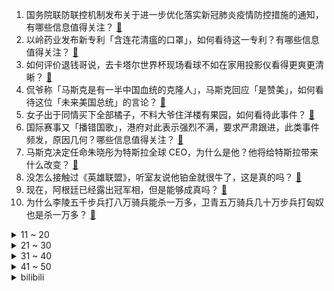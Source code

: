 1. 国务院联防联控机制发布关于进一步优化落实新冠肺炎疫情防控措施的通知，有哪些信息值得关注？ [:link:](https://www.zhihu.com/question/570956760)
2. 以岭药业发布新专利「含连花清瘟的口罩」，如何看待这一专利？有哪些信息值得关注？ [:link:](https://www.zhihu.com/question/570923163)
3. 如何评价退钱哥说，去卡塔尔世界杯现场看球不如在家用投影仪看得更爽更清晰？ [:link:](https://www.zhihu.com/question/568591970)
4. 侃爷称「马斯克是有一半中国血统的克隆人」，马斯克回应「是赞美」，如何看待这位「未来美国总统」的言论？ [:link:](https://www.zhihu.com/question/570731553)
5. 女子出于同情买下全部橘子，不料大爷住洋楼有果园，如何看待此事件？ [:link:](https://www.zhihu.com/question/570710982)
6. 国际赛事又「播错国歌」，港府对此表示强烈不满，要求严肃跟进，此类事件频发，原因几何？哪些信息值得关注？ [:link:](https://www.zhihu.com/question/570242449)
7. 马斯克决定任命朱晓彤为特斯拉全球 CEO，为什么是他？他将给特斯拉带来什么改变？ [:link:](https://www.zhihu.com/question/571015714)
8. 没怎么接触过《英雄联盟》，听室友说他铂金就很牛了，这是真的吗？ [:link:](https://www.zhihu.com/question/534878629)
9. 现在，阿根廷已经露出冠军相，但是能够成真吗？ [:link:](https://www.zhihu.com/question/570792680)
10. 为什么李陵五千步兵打八万骑兵能杀一万多，卫青五万骑兵几十万步兵打匈奴也是杀一万多？ [:link:](https://www.zhihu.com/question/549756470)
<details>
<summary>11 ~ 20</summary>

11. 河南官方回应「网传女孩举报父亲被打死后失联」，目前案情进展如何？ [:link:](https://www.zhihu.com/question/570965873)
12. 防疫新十条、元旦放假日期发布，机票、酒店搜索量暴涨，哪些信息值得关注？你有出行计划吗？ [:link:](https://www.zhihu.com/question/570947878)
13. 国务院联防联控机制表示「没有疫情的学校要开展正常的线下教学活动」，还有哪些信息可以关注？ [:link:](https://www.zhihu.com/question/570958262)
14. 雷神 CEO 称「为了援助乌克兰，标枪和毒刺的库存几乎耗尽了」，如何看待？美国对乌军援还将持续多久？ [:link:](https://www.zhihu.com/question/570785179)
15. 《阿凡达 2》内地影院平均票价 71.8 元，专家预测国内累计票房可达 40 亿元，哪些信息值得关注？ [:link:](https://www.zhihu.com/question/570993243)
16. 元旦放假通知来了，连放 3 天不调休，你打算怎么过？可以晒晒你的假期计划吗？ [:link:](https://www.zhihu.com/question/570793881)
17. 86.1% 受访青年相信在基层好好干大有可为，去基层工作年轻人需要做哪些准备？ [:link:](https://www.zhihu.com/question/570499184)
18. 张核子团队或涉嫌学术不端，核子基因已开发上千种基因检测项目，还有哪些信息值得关注？ [:link:](https://www.zhihu.com/question/570788651)
19. 为什么目前高学历人才扎堆的游戏大厂却难出好游戏？ [:link:](https://www.zhihu.com/question/530816105)
20. 长安汽车原力技术发布会，有什么亮点值得关注？ [:link:](https://www.zhihu.com/question/570953165)
</details>
<details>
<summary>21 ~ 30</summary>

21. 进返京人员不再查核酸和健康码，抵京后不再执行落地三天三检，还有哪些信息值得关注？ [:link:](https://www.zhihu.com/question/571007546)
22. 假设我有考上 211 的能力，但是可以分身出六个我单独学习六科，能考上清北吗？ [:link:](https://www.zhihu.com/question/570683854)
23. 国内外哪些动作演员有真功夫？ [:link:](https://www.zhihu.com/question/27099967)
24. 可以推荐一部特好看的电视剧或电影吗？ [:link:](https://www.zhihu.com/question/570757001)
25. 腾讯基于Electron技术的Windows版QQ内测版本预计2023 年推出，该版本有哪些新功能？ [:link:](https://www.zhihu.com/question/570447541)
26. 未来，星际探索中，人类遇到了一颗类地星球，正处于类似地球“恐龙时代”的时期，人类应该怎么做？ [:link:](https://www.zhihu.com/question/569985141)
27. 主播在尼泊尔直播时被杀，当地华侨华人协会回应「行凶者已被抓」，案情最新进展如何？ [:link:](https://www.zhihu.com/question/570781752)
28. 日本足球最好成绩只是世界杯16强，中国足球真的有必要学习他们吗？ [:link:](https://www.zhihu.com/question/444160236)
29. 马斯克发起一项投票，询问网民是否支持赦免斯诺登和阿桑奇，结果 80% 的人支持赦免，这释放了哪些信息？ [:link:](https://www.zhihu.com/question/570770676)
30. 合同到期员工提出涨薪才续签，公司操作不当赔了 16 万，该事件起到哪些警示作用？ [:link:](https://www.zhihu.com/question/570419396)
</details>
<details>
<summary>31 ~ 40</summary>

31. 分析称乌克兰要将战火引到俄境内，普京就保障国内安全主持召开闭门会议，哪些信息值得关注？ [:link:](https://www.zhihu.com/question/570799484)
32. 在山里散放50头猪不去管，几年后会怎样？能活吗？ [:link:](https://www.zhihu.com/question/570559267)
33. 网红触电身亡父母索赔 121 万元并起诉供电公司，案情进展如何？从法律角度如何看待此事？ [:link:](https://www.zhihu.com/question/570906400)
34. 《风吹半夏》剧情怎么样，能经得住推敲吗？ [:link:](https://www.zhihu.com/question/569836119)
35. 卡塔尔 974 体育场由废弃集装箱构成，完成赛事后它将被拆分，都有哪些设计亮点？对功能设施有影响吗？ [:link:](https://www.zhihu.com/question/568781887)
36. 梁万年称优化防控不是完全放开，更不是被动放开，「现已接近恢复疫情前生活的时机」，哪些信息值得关注？ [:link:](https://www.zhihu.com/question/570966342)
37. 《孙子兵法》适用于足球战场吗？ [:link:](https://www.zhihu.com/question/24279951)
38. 中共中央政治局会议分析研究 2023 年经济工作，研究部署党风廉政建设和反腐败工作，哪些信息值得关注？ [:link:](https://www.zhihu.com/question/570922699)
39. 考研最后十几天，你们都是怎么坚持过来的？ [:link:](https://www.zhihu.com/question/570780413)
40. 美再对台军售，两项总额 4.28 亿美元，此举将产生哪些影响？还有哪些信息值得关注？ [:link:](https://www.zhihu.com/question/570951267)
</details>
<details>
<summary>41 ~ 50</summary>

41. 安徽芜湖三孩家庭首次申请公积金贷款，额度可上浮 20 %，会产生什么影响？ [:link:](https://www.zhihu.com/question/570529801)
42. 扳手腕骨折男子索赔 9.9 万，法院称「自愿参与应承担后果」，如何看待此事件？ [:link:](https://www.zhihu.com/question/570708782)
43. 苹果被曝将汽车发布推迟至2026年，暂缓 L5 级自动驾驶构想，售价或不到十万美元，哪些信息值得关注？ [:link:](https://www.zhihu.com/question/570888059)
44. 站在 2022 尾巴上，目前自动驾驶技术发展到了什么水平？ [:link:](https://www.zhihu.com/question/570130511)
45. 以岭药业回应连花清瘟涨价传闻「可向相关部门反映，正扩大生产保供」，如何看待此事？ [:link:](https://www.zhihu.com/question/570791726)
46. 国务院联防联控要求，非高风险区不得限制人员流动，将医务人员等纳入「白名单」管理，哪些信息值得关注？ [:link:](https://www.zhihu.com/question/570957539)
47. 国家卫健委表示「十条措施是为了持续提高防控的科学精准水平」「执行中不搞层层加码」，有哪些信息值得关注？ [:link:](https://www.zhihu.com/question/570968931)
48. 12 月 7 日熊去氧胆酸概念股全线爆发，相关公司称「产品不涉及新冠病毒预防等」，有哪些信息值得关注？ [:link:](https://www.zhihu.com/question/570962178)
49. 专家称新冠肺炎应改称新冠病毒传染病，如何从医学角度解读？ [:link:](https://www.zhihu.com/question/570884286)
50. 汽车平台对于车企和消费者的意义是什么? [:link:](https://www.zhihu.com/question/568955663)
</details><details>
<summary>bilibili</summary>

1. 《原神》角色演示-「流浪者：今昔离索」 [:link:](//www.bilibili.com/video/BV1BW4y1u7CY)
2. “你管这叫世界杯主题曲？” [:link:](//www.bilibili.com/video/BV1o14y1E7xG)
3. “你不妨大胆点去生活，其实没那么多观众！” [:link:](//www.bilibili.com/video/BV1aP4y197h5)
4. 我这照片哪里出了问题？ [:link:](//www.bilibili.com/video/BV1V84y167mY)
5. 拜托，谁会看妹妹跳舞看那么久呢？ [:link:](//www.bilibili.com/video/BV15D4y1e7u2)
6. “再见了妈妈，今晚我就要远航！”居家无聊来阳台唱唱歌～ [:link:](//www.bilibili.com/video/BV1UM41167Vm)
7. 山羊闻蜡，这就是传说中的羊群效应吗？ [:link:](//www.bilibili.com/video/BV1mK411X7Eq)
8. 纯人声演绎动画《JOJO的奇妙冒险》主题曲～【MayTree五月树】 [:link:](//www.bilibili.com/video/BV1WW4y1g7wd)
9. 学习英语一半是爱好一半是因为她 [:link:](//www.bilibili.com/video/BV1C84y1k7gA)
10. 明朝海盗和方便面有啥关系？【小约翰】 [:link:](//www.bilibili.com/video/BV1VV4y1P76f)
<details>
<summary>11 ~ 20</summary>

11. 富人离婚千万资产纠纷，穷人没了脑袋也得爬起来上班！经典网剧《灵魂摆渡》第十八回《旧事》 [:link:](//www.bilibili.com/video/BV1wK411976N)
12. 嘿嘿嘿今天整点狠活嘿嘿嘿嘿 [:link:](//www.bilibili.com/video/BV1jW4y1g74R)
13. 一位粉丝想看到自己奔跑的样子 [:link:](//www.bilibili.com/video/BV1ED4y1Y7dc)
14. MrBeast给你300块你懂我的意思吗？ [:link:](//www.bilibili.com/video/BV1844y1Q7a6)
15. 小猫咪打架能有多上头，喵师傅“爆装备”全集，其实吵了很久！ [:link:](//www.bilibili.com/video/BV1zK411X7ov)
16. 探秘卡塔尔土豪烤肉店！羊排2斤起卖！面包竟然1米长？ [:link:](//www.bilibili.com/video/BV12e411N7xW)
17. 羊村（3） [:link:](//www.bilibili.com/video/BV1Y44y1Q7BL)
18. 不同月薪的居家办公现状 [:link:](//www.bilibili.com/video/BV1Se411N7Y7)
19. 采新冰：存冰用完，新冰接续，哈尔滨冰雪大世界工程进展迅速。 [:link:](//www.bilibili.com/video/BV11M411B7ci)
20. 我想，这以后便是在农村扎根了吧 [:link:](//www.bilibili.com/video/BV1644y1S7H3)
</details>
<details>
<summary>21 ~ 30</summary>

21. ⚠️原神氪金32W慈善博主，在线送10只散兵、一斗、雷神、凌人！！！！ [:link:](//www.bilibili.com/video/BV13e411K7Qa)
22. 梅西C罗首次公开谈论国足，并提出宝贵建议 [:link:](//www.bilibili.com/video/BV1Nv4y1R7J7)
23. 医生一眼就看出了我的问题 [:link:](//www.bilibili.com/video/BV1P24y1k7XT)
24. 我曝光了网络诈骗 很快就被报复了 [:link:](//www.bilibili.com/video/BV1jv4y1R79G)
25. 欺负一条小团团 [:link:](//www.bilibili.com/video/BV1Xe411N73u)
26. 这学是一秒也上不下去了 [:link:](//www.bilibili.com/video/BV1u841157XB)
27. 漠叔到西沙宣传，渔民相见恨晚，大家纷纷拿出食物 [:link:](//www.bilibili.com/video/BV1p44y1S7Vv)
28. 什么是朋友？他说...  2 [:link:](//www.bilibili.com/video/BV17g411H7do)
29. 很难想象坐在电脑对面的是个人 [:link:](//www.bilibili.com/video/BV1qe411N7JD)
30. 如果此生注定平凡，你要怎么办？ [:link:](//www.bilibili.com/video/BV1914y1E7NE)
</details>
<details>
<summary>31 ~ 40</summary>

31. 小狗祝你每天都开心！ [:link:](//www.bilibili.com/video/BV13P4y1Q7JR)
32. 剪纸，中国传统文化，世界非物质文化遗产 [:link:](//www.bilibili.com/video/BV1Yv4y1R7nH)
33. 什么人啊真的是 [:link:](//www.bilibili.com/video/BV11G411T7zH)
34. 普通长相的女生如何通过穿搭改变气质？（内搭篇） [:link:](//www.bilibili.com/video/BV12W4y1p7EW)
35. 歌曲名最后的英文后缀都是什么意思？ [:link:](//www.bilibili.com/video/BV1SP4y19799)
36. 没有胜负心当什么夫妻 [:link:](//www.bilibili.com/video/BV1H44y1S7pX)
37. 《蜘蛛侠 : 迈尔斯》完整电影版【𝟒𝑲 | 𝟐𝟏:𝟗超宽银幕】2小时看完小黑蛛的华丽进化 [:link:](//www.bilibili.com/video/BV1pP4y197Hc)
38. 大连.黑石礁酒楼  厨子探店¥287 [:link:](//www.bilibili.com/video/BV1GW4y1g7pT)
39. 简单研究了一下时尚 [:link:](//www.bilibili.com/video/BV1w24y1k7kh)
40. 肥肠辣鸡!差点重开... [:link:](//www.bilibili.com/video/BV1ve4y1u7qW)
</details>
<details>
<summary>41 ~ 50</summary>

41. 【恐怖】孤独摇滚《夺命吉他》官方中字终极预告 [:link:](//www.bilibili.com/video/BV1T24y1C7my)
42. 打开之前没想到这么震撼，修了800多年的科隆大教堂——哥特式建筑天花板 [:link:](//www.bilibili.com/video/BV1J84y167FM)
43. 首发逆天牌组！超高胜率3回合秒赢！最细对局教学！进阶必看！对局必赢！超高翻盘、高伤害、高召唤、高充能、高生存、高配合、高抗压、高秒人 [:link:](//www.bilibili.com/video/BV1KW4y1g79t)
44. 时隔多日！窝里老师出窝啦～ [:link:](//www.bilibili.com/video/BV1NM411r7R2)
45. 【原神夜店风】未 来 可 妻 ~ [:link:](//www.bilibili.com/video/BV1we411K7is)
46. 猪的睡眠质量 [:link:](//www.bilibili.com/video/BV1AM411r7zS)
47. 《原神》角色演示-「珐露珊：百岁珊」 [:link:](//www.bilibili.com/video/BV1tM411B7NA)
48. 挑战430一斤的巨大海战车，刺身极品，口感燃爆口腔 [:link:](//www.bilibili.com/video/BV1wM411r7pY)
49. 想了解一下我就进来看，觉得耐心看完的人很温柔！ [:link:](//www.bilibili.com/video/BV1eG411u75w)
50. 风雨夜深人散尽，孤灯犹唤卖汤圆。夜夜除非，好酒留人醉。还原古画会滚的灯笼《滚灯》 [:link:](//www.bilibili.com/video/BV1MG411T7AV)
</details>
<details>
<summary>51 ~ 60</summary>

51. 💪B站版《健身新手的减脂完全手册》™💪 [:link:](//www.bilibili.com/video/BV1AM411r7z3)
52. 把牙齿「种」进眼睛，就能重见光明 [:link:](//www.bilibili.com/video/BV1c24y1k7GH)
53. 鱼虾分离装置的原理，四海湖的冰汤圆咋来的？牛顿摆的原理 [:link:](//www.bilibili.com/video/BV1Xe4y1M75c)
54. 【假装讲电影】爆笑喜剧！劫匪抢夜店！夜店美女人质！全都舍不得走！ [:link:](//www.bilibili.com/video/BV1M24y1k75r)
55. ★我的世界★永恒的MC生存又回来了 [:link:](//www.bilibili.com/video/BV1Wd4y147YM)
56. “真理往往掌握在少数人手中” [:link:](//www.bilibili.com/video/BV1EG411T7wB)
57. 这是一个温暖人心的陷阱！ [:link:](//www.bilibili.com/video/BV1944y1U7u4)
58. 稻妻上分：八 重 摇 🦊 [:link:](//www.bilibili.com/video/BV15G4y1R7UQ)
59. 康师傅看了想打人！只是多了亿点点牛肉…… [:link:](//www.bilibili.com/video/BV1s44y1Q7sq)
60. 我打着朋友名义陪在你身边，但我没想过和你一辈子只做朋友 [:link:](//www.bilibili.com/video/BV1DW4y1u7WE)
</details>
<details>
<summary>61 ~ 70</summary>

61. 你买三千万南极队赢是吧！ [:link:](//www.bilibili.com/video/BV1HP411M7zA)
62. 逃难式放假！短短几天经历人生的大起大落大起大落 [:link:](//www.bilibili.com/video/BV1184y1k7yc)
63. 感谢大自然的馈赠，游牧民族自古以来逐水草而居，养育了众多的草原儿女 [:link:](//www.bilibili.com/video/BV18M41167N1)
64. 东亚怪物房里卷出来的重骑兵究竟有多狠？【文明的故事】 [:link:](//www.bilibili.com/video/BV1dG411T73N)
65. 南京暴雪去吃一碗柴火馄饨是一种怎样体验？爷爷说，看到柴火的人，今年一定会红红火火。 [:link:](//www.bilibili.com/video/BV1W841157mL)
66. 教你如何下来×  教你速通√  Dream“6” [:link:](//www.bilibili.com/video/BV1NV4y1P7qC)
67. 【2022年双十二电脑配置推荐】教你如何用最低预算组装一台全新电脑！小白必看 ！39分钟选对配置2000-5w预算共二十二套配置！ [:link:](//www.bilibili.com/video/BV1ae411N7mN)
68. 【原神七圣召唤】(第二天已完结)从0开始的卡组攻略/寻找牌手/PVE卡组/七圣召唤/打牌/卡组/原神3.3 [:link:](//www.bilibili.com/video/BV11R4y1k7MU)
69. 我 很 想 你 [:link:](//www.bilibili.com/video/BV1hd4y1s7yx)
70. 带孩子和做家务不是老婆的专属，多分担一些，老婆也能轻松一些 [:link:](//www.bilibili.com/video/BV1VK41197vN)
</details>
<details>
<summary>71 ~ 80</summary>

71. 啥也没有，也要拼尽全力给妈妈做蛋糕！ [:link:](//www.bilibili.com/video/BV15D4y1e7Hv)
72. 难怪金星说朝鲜舞是最难学的。跳得好是大神，跳不好像跳大神 [:link:](//www.bilibili.com/video/BV1fR4y1y7Se)
73. 【韩国追星日常】买一件衣服就能和李洙赫拥抱 让他在耳边说谢谢 [:link:](//www.bilibili.com/video/BV11P411M7vZ)
74. 《真  正  的  婉  儿》 [:link:](//www.bilibili.com/video/BV1WP411M7RD)
75. 伟大的骗子（分享一个奇怪的故事） [:link:](//www.bilibili.com/video/BV1G14y1J7Dh)
76. 中性风半扎狼尾 [:link:](//www.bilibili.com/video/BV1gV4y1P7LL)
77. 送自己一场生日旅行 [:link:](//www.bilibili.com/video/BV1NK41197vz)
78. “每当我撑不下去，就会打开这个视频！” [:link:](//www.bilibili.com/video/BV1Eg411H7J1)
79. 感情是对抗路的什么来着？ [:link:](//www.bilibili.com/video/BV1AP411M78o)
80. 关于老师让我们拍线上运动视频，我去当蜘蛛侠但撤回不了了这档事 [:link:](//www.bilibili.com/video/BV1LG4y1R7AK)
</details>
<details>
<summary>81 ~ 90</summary>

81. 有些道理，我再不说你就自己悟出来了！ [:link:](//www.bilibili.com/video/BV1qg411H7D3)
82. 【原神】原神3.3上半武器池：谈不上毒，很专很小众！还行，就是有点坏。 [:link:](//www.bilibili.com/video/BV1WG411T7bn)
83. 我差点被螺蛳粉噶了 [:link:](//www.bilibili.com/video/BV1Bd4y147ek)
84. 今天突然就过去了，蛮奇怪的 [:link:](//www.bilibili.com/video/BV13g411H7Ey)
85. 天命寄定，原神28支队伍速杀3.2深渊龙兽 [:link:](//www.bilibili.com/video/BV1gv4y1o7q3)
86. 波 奇 米 亚 狂 想 曲 [:link:](//www.bilibili.com/video/BV13v4y1o7PJ)
87. 七百分班级 [:link:](//www.bilibili.com/video/BV1dG4y1G7fK)
88. 陈总受难记第二期，带五个泳衣妹子出海都吐了，在别墅等他们的妹子都哭了 [:link:](//www.bilibili.com/video/BV1mG411T7ET)
89. R星亮出王牌！《GTA6》史诗级大爆料正式登场#神作来临 [:link:](//www.bilibili.com/video/BV1sd4y147Lt)
90. 男朋友有了兄弟就忘了我！可以理解……才怪！ [:link:](//www.bilibili.com/video/BV1Qg411n7dx)
</details>
<details>
<summary>91 ~ 100</summary>

91. 没错👌，是我那么非不出货🤡 [:link:](//www.bilibili.com/video/BV1se411N7vM)
92. 厨师长分享：用刀口辣椒炒“辣子鸡”，创新做法，辣的到位 [:link:](//www.bilibili.com/video/BV1v44y1S73A)
93. 剪头真开心…… [:link:](//www.bilibili.com/video/BV1r841157aa)
94. 祝鹰眼生日快乐，鹰眼是射手座传下去！ [:link:](//www.bilibili.com/video/BV1q44y1S72d)
95. 前 方 高 甜！李峋真的把她宠回了眼里有光的公主！永远会为校园走到婚礼心动！ [:link:](//www.bilibili.com/video/BV1ug411H74z)
96. 「小泽」我感染了新冠病毒。 [:link:](//www.bilibili.com/video/BV1ZG4y1G7sF)
97. 七年了，嫁给了十八岁就喜欢的男孩 [:link:](//www.bilibili.com/video/BV1yW4y1p7u8)
98. 煤气罐改名万元户 [:link:](//www.bilibili.com/video/BV1624y1k7kp)
99. 小时候根本看不懂！重新解读30年前的徐克导演经典港片《青蛇》 [:link:](//www.bilibili.com/video/BV1484y167iz)
100. 猫德学院第五次围剿狮子猫 [:link:](//www.bilibili.com/video/BV1vW4y1g7Mq)
</details></details>